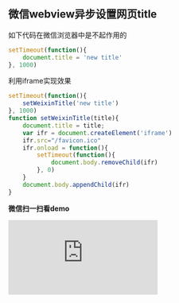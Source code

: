 ## 微信webview异步设置网页title

如下代码在微信浏览器中是不起作用的
```js
setTimeout(function(){
    document.title = 'new title'
}, 1000)
```
利用iframe实现效果
```js
setTimeout(function(){
    setWeixinTitle('new title')
}, 1000)
function setWeixinTitle(title){
    document.title = title;
    var ifr = document.createElement('iframe')
    ifr.src="/favicon.ico"
    ifr.onload = function(){
        setTimeout(function(){
            document.body.removeChild(ifr)
        }, 0)
    }
    document.body.appendChild(ifr)
}
```

**微信扫一扫看demo**

![二维码](http://qr.liantu.com/api.php?w=256&m=10&bg=f7f7f7&text=http://hingsir.com/demo/weixin-webview-set-title)

